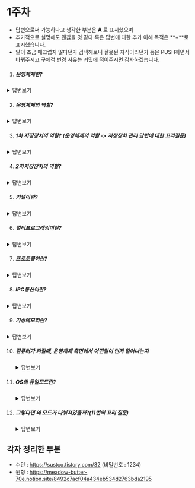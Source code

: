 # 1주차

* 답변으로써 가능하다고 생각한 부분은 **A** 로 표시했으며
* 추가적으로 설명해도 괜찮을 것 같다 혹은 답변에 대한 추가 이해 목적은 **+**로 표시했습니다.
* 말이 조금 매끄럽지 않다던가 검색해보니 잘못된 지식이라던가 등은 PUSH하면서 바뀌주시고 구체적 변경 사유는 커밋에 적어주시면 감사하겠습니다. 



1. ##### 운영체제란?

  <details>
      <summary>답변보기</summary>
      <p>A) 응용프로그램과 하드웨어 사이를 인터페이스, 즉 연결하는 시스템 소프트웨어<br>
  +) 하드웨어를 제어하는 소프트웨어</p>
  </details>

2. ##### 운영체제의 역할?

  <details>
      <summary>답변보기</summary>
      <p>A1) 프로세스관리, 저장장치 관리, 네트워킹, 사용자 관리, 디바이스 드라이버 등<br>
  A2) 컴퓨터 시스템의 자원을 효율적으로 관리해주며 사용자가 편리하게 컴퓨터를 사용하게 도와줌</p>
  </details>

3. ##### 1차 저장장치의 역할? (운영체제의 역할 -> 저장장치 관리 답변에 대한 꼬리질문)

  <details>
      <summary>답변보기</summary>
      <p>A) 프로세스에 할당하는 메모리 영역의 할당과 해제, 각 메모리 영역간의 침범을 방지, 메인 메모리의 효율적 사용을 위하여 가상 메모리도 제공</p>
  </details>

4. ##### 2차저장장치의 역할?

  <details>
      <summary>답변보기</summary>
      <p>A) 파일 형식의 데이터 저장과 데이터 관리를 위한 파일 시스템 관리</p>
  </details>

5. ##### 커널이란?

  <details>
      <summary>답변보기</summary>
      <p>A) 메모리에 상주하는 운영체제의 핵심부분(즉,운영체제 중 항상 필요한 부분)이며 메모리관리, 프로세스 관리, 자원 관리 등의 역할을 함<br>
  +) OS가 항상 메모리에 상주하고 있기에는 효율성이 떨어지기 때문에, OS에서 늘 필요한 부분만 메모리에 올려놓게 된다. 거기서 OS에서 늘 필요한 부분이 커널</p>
  </details>

6. ##### 멀티프로그래밍이란?

  <details>
      <summary>답변보기</summary>
      <p>A) 여러 개의 프로세스가 동시에 메모리에 올라가 있는 것.<br>
  +) CPU 사용 효율의 증가</p>
  </details>

7. ##### 프로토콜이란?

  <details>
      <summary>답변보기</summary>
      <p>A1) 데이터 통신을 원활하게 하기 위해 필요한 통신 규약. 신호 송신의 순서. 데이터 표현법, 오류 검출법 등을 정함.<br>
  A2) 컴퓨터 간의 데이터 통신을 위한 통신 규약</p>
  </details>

8. ##### IPC통신이란?

  <details>
      <summary>답변보기</summary>
      <p>A1) 프로세스들 간의 의사소통하는 것<br>
  A2) 프로세스들끼리 서로 데이터를 주고받은 행위 또는 그에 대한 방법<br>
  +) 프로세스는 각 실행영역에서 `완전히 독립된 실행 객체` 이다. 서로 독립 되어 있으므로 다른 프로세스의 영향을 받지 않는다는 장점이 있으나, 독립되어 있는 경우는 다른말로 말하면 고립되어 있다고도 의미한다. 즉 서로 간의 통신이 어렵다는 문제가 있다. `커널` 의 IPC설비를 이용하여 통신을 할 수 있도록 도와준다.</p>
  </details>

9. ##### 가상메모리란?

  <details>
      <summary>답변보기</summary>
      <p>A) 가상 메모리는 메모리가 실제 메모리보다 많아 보이게 하는 기술로, 어떤 프로세스가 실행될 때 메모리에 해당 프로세스 전체가 올라가지 않더라도 실행이 가능하다는 점에 착안하여 고안되었음.</p>
  </details>

10. ##### 컴퓨터가 켜질때, 운영체제 측면에서 어떤일이 먼저 일어나는지

    <details>
        <summary>답변보기</summary>
        <p>A) 롬에 있는 '부트스트랩 로더' 코드를 메모리에서 실행해 OS가 실행되게 됨.<br>
    +) 롬은 비휘발성 메모리이기 때문에 전원이 없어도 데이터가 없어지지 않는다. </p>
    </details>

11. ##### OS의 듀얼모드란?

    <details>
        <summary>답변보기</summary>
        <p>A) 유저모드와 커널모드 </p>
    </details>

12. ##### 그렇다면 왜 모드가 나눠져있을까?(11번의 꼬리 질문)

    <details>
        <summary>답변보기</summary>
        <p>A) 사용자가 이상한 프로그램하지 않도록 막아주는 것도 운영체제의 몫이다. 따라서 커널모드에서만 직접적으로 하드웨어 제어 가능하며 유저모드에서 시스템콜을 할 시에만 커널모드로 넘어갈 수 있다. </p>
    </details>











## 각자 정리한 부분

* 수민 : https://sustco.tistory.com/32 (비밀번호 : 1234)
* 원형 : https://meadow-butter-70e.notion.site/8492c7acf04a434eb534d2763bda2195
